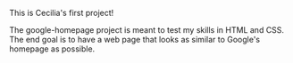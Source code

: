 This is Cecilia's first project!

The google-homepage project is meant to test my skills in HTML and CSS. The end goal is to have a web page that looks as similar to Google's homepage as possible.